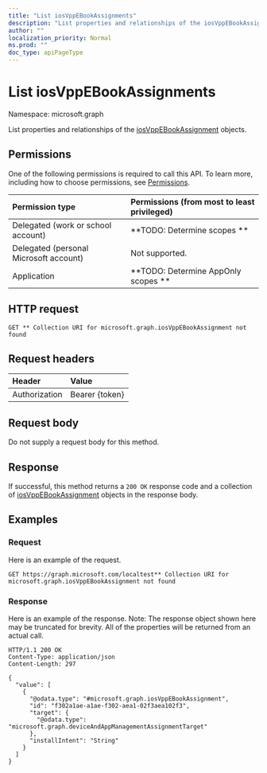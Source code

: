 ```yaml
---
title: "List iosVppEBookAssignments"
description: "List properties and relationships of the iosVppEBookAssignment objects."
author: ""
localization_priority: Normal
ms.prod: ""
doc_type: apiPageType
---
```


# List iosVppEBookAssignments

Namespace: microsoft.graph

List properties and relationships of the [iosVppEBookAssignment](../resources/iosvppebookassignment.md) objects.

## Permissions
One of the following permissions is required to call this API. To learn more, including how to choose permissions, see [Permissions](/concepts/permissions-reference.md).

|Permission type|Permissions (from most to least privileged)|
|:---|:---|
|Delegated (work or school account)|**TODO: Determine scopes **|
|Delegated (personal Microsoft account)|Not supported.|
|Application|**TODO: Determine AppOnly scopes **|

## HTTP request
<!-- {
  "blockType": "ignored"
}
-->
``` http
GET ** Collection URI for microsoft.graph.iosVppEBookAssignment not found
```

## Request headers
|Header|Value|
|:---|:---|
|Authorization|Bearer {token}|

## Request body
Do not supply a request body for this method.

## Response
If successful, this method returns a `200 OK` response code and a collection of [iosVppEBookAssignment](../resources/iosvppebookassignment.md) objects in the response body.

## Examples

### Request
Here is an example of the request.
<!-- {
  "blockType": "request",
  "name": "get_iosvppebookassignment"
}
-->
``` http
GET https://graph.microsoft.com/localtest** Collection URI for microsoft.graph.iosVppEBookAssignment not found
```

### Response
Here is an example of the response. Note: The response object shown here may be truncated for brevity. All of the properties will be returned from an actual call.
<!-- {
  "blockType": "response",
  "truncated": true,
  "@odata.type": "collection(microsoft.graph.iosvppebookassignment)"
}
-->
``` http
HTTP/1.1 200 OK
Content-Type: application/json
Content-Length: 297

{
  "value": [
    {
      "@odata.type": "#microsoft.graph.iosVppEBookAssignment",
      "id": "f302a1ae-a1ae-f302-aea1-02f3aea102f3",
      "target": {
        "@odata.type": "microsoft.graph.deviceAndAppManagementAssignmentTarget"
      },
      "installIntent": "String"
    }
  ]
}
```

